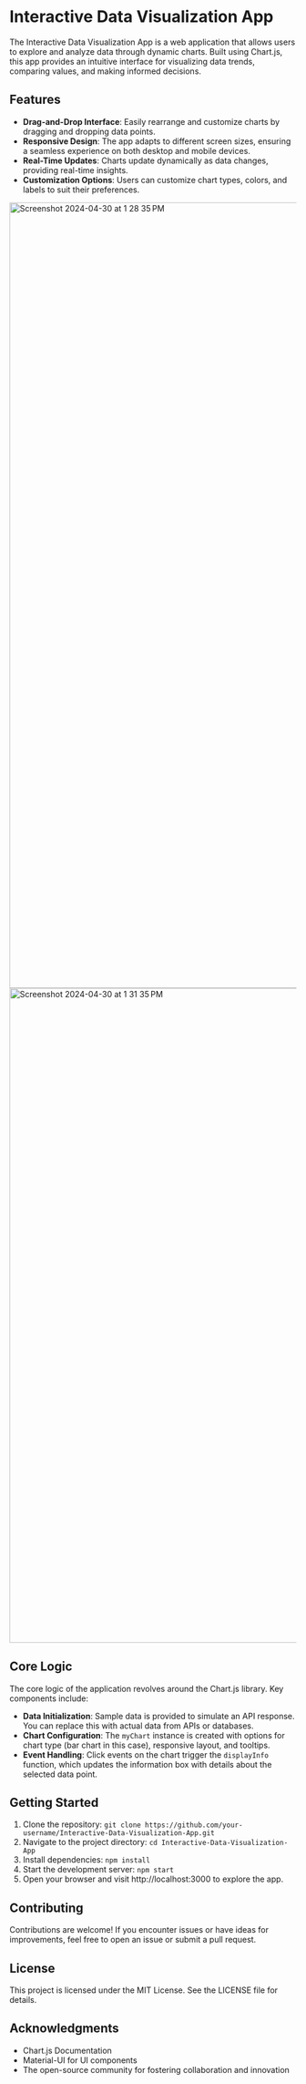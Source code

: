 # Interactive Data Visualization App

The Interactive Data Visualization App is a web application that allows users to explore and analyze data through dynamic charts. Built using Chart.js, this app provides an intuitive interface for visualizing data trends, comparing values, and making informed decisions.

## Features

- **Drag-and-Drop Interface**: Easily rearrange and customize charts by dragging and dropping data points.
- **Responsive Design**: The app adapts to different screen sizes, ensuring a seamless experience on both desktop and mobile devices.
- **Real-Time Updates**: Charts update dynamically as data changes, providing real-time insights.
- **Customization Options**: Users can customize chart types, colors, and labels to suit their preferences.

<img width="1379" alt="Screenshot 2024-04-30 at 1 28 35 PM" src="https://github.com/shuddha2021/Interactive-Data-Visualization-App/assets/81951239/49dadfdc-32c3-43b0-bf16-17d17ecc3787">

<img width="1149" alt="Screenshot 2024-04-30 at 1 31 35 PM" src="https://github.com/shuddha2021/Interactive-Data-Visualization-App/assets/81951239/f2e993ea-977d-43e9-b387-cf730beb9c51">

## Core Logic

The core logic of the application revolves around the Chart.js library. Key components include:

- **Data Initialization**: Sample data is provided to simulate an API response. You can replace this with actual data from APIs or databases.
- **Chart Configuration**: The `myChart` instance is created with options for chart type (bar chart in this case), responsive layout, and tooltips.
- **Event Handling**: Click events on the chart trigger the `displayInfo` function, which updates the information box with details about the selected data point.

## Getting Started

1. Clone the repository: `git clone https://github.com/your-username/Interactive-Data-Visualization-App.git`
2. Navigate to the project directory: `cd Interactive-Data-Visualization-App`
3. Install dependencies: `npm install`
4. Start the development server: `npm start`
5. Open your browser and visit http://localhost:3000 to explore the app.

## Contributing

Contributions are welcome! If you encounter issues or have ideas for improvements, feel free to open an issue or submit a pull request.

## License

This project is licensed under the MIT License. See the LICENSE file for details.

## Acknowledgments

- Chart.js Documentation
- Material-UI for UI components
- The open-source community for fostering collaboration and innovation

